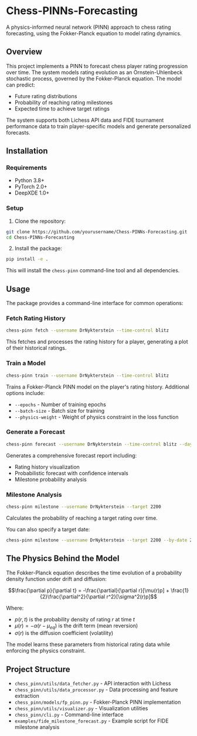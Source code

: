 # Chess-PINNs-Forecasting

A physics-informed neural network (PINN) approach to chess rating forecasting, using the Fokker-Planck equation to model rating dynamics.

## Overview

This project implements a PINN to forecast chess player rating progression over time. The system models rating evolution as an Ornstein-Uhlenbeck stochastic process, governed by the Fokker-Planck equation. The model can predict:

- Future rating distributions
- Probability of reaching rating milestones
- Expected time to achieve target ratings

The system supports both Lichess API data and FIDE tournament performance data to train player-specific models and generate personalized forecasts.

## Installation

### Requirements
- Python 3.8+
- PyTorch 2.0+
- DeepXDE 1.0+

### Setup

1. Clone the repository:
```bash
git clone https://github.com/yourusername/Chess-PINNs-Forecasting.git
cd Chess-PINNs-Forecasting
```

2. Install the package:
```bash
pip install -e .
```

This will install the `chess-pinn` command-line tool and all dependencies.

## Usage

The package provides a command-line interface for common operations:

### Fetch Rating History

```bash
chess-pinn fetch --username DrNykterstein --time-control blitz
```

This fetches and processes the rating history for a player, generating a plot of their historical ratings.

### Train a Model

```bash
chess-pinn train --username DrNykterstein --time-control blitz
```

Trains a Fokker-Planck PINN model on the player's rating history. Additional options include:
- `--epochs` - Number of training epochs
- `--batch-size` - Batch size for training
- `--physics-weight` - Weight of physics constraint in the loss function

### Generate a Forecast

```bash
chess-pinn forecast --username DrNykterstein --time-control blitz --days 180
```

Generates a comprehensive forecast report including:
- Rating history visualization
- Probabilistic forecast with confidence intervals
- Milestone probability analysis

### Milestone Analysis

```bash
chess-pinn milestone --username DrNykterstein --target 2200
```

Calculates the probability of reaching a target rating over time.

You can also specify a target date:
```bash
chess-pinn milestone --username DrNykterstein --target 2200 --by-date 2025-12-31
```

## The Physics Behind the Model

The Fokker-Planck equation describes the time evolution of a probability density function under drift and diffusion:

$$\frac{\partial p}{\partial t} = -\frac{\partial}{\partial r}[\mu(r)p] + \frac{1}{2}\frac{\partial^2}{\partial r^2}[\sigma^2(r)p]$$

Where:
- $p(r,t)$ is the probability density of rating $r$ at time $t$
- $\mu(r) = -\alpha(r-\mu_{eq})$ is the drift term (mean reversion)
- $\sigma(r)$ is the diffusion coefficient (volatility)

The model learns these parameters from historical rating data while enforcing the physics constraint.

## Project Structure

- `chess_pinn/utils/data_fetcher.py` - API interaction with Lichess
- `chess_pinn/utils/data_processor.py` - Data processing and feature extraction
- `chess_pinn/models/fp_pinn.py` - Fokker-Planck PINN implementation
- `chess_pinn/utils/visualizer.py` - Visualization utilities
- `chess_pinn/cli.py` - Command-line interface
- `examples/fide_milestone_forecast.py` - Example script for FIDE milestone analysis